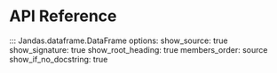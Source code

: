 # API Reference

::: Jandas.dataframe.DataFrame
    options:
        show_source: true
        show_signature: true
        show_root_heading: true
        members_order: source
        show_if_no_docstring: true
